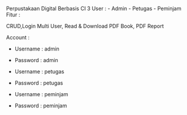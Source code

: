 Perpustakaan Digital Berbasis CI 3
User :
	- Admin 
	- Petugas
 	- Peminjam
Fitur :

CRUD,Login Multi User, Read & Download PDF Book, PDF Report

Account :
- Username : admin
- Password : admin

- Username : petugas
- Password : petugas

- Username : peminjam
- Password : peminjam

